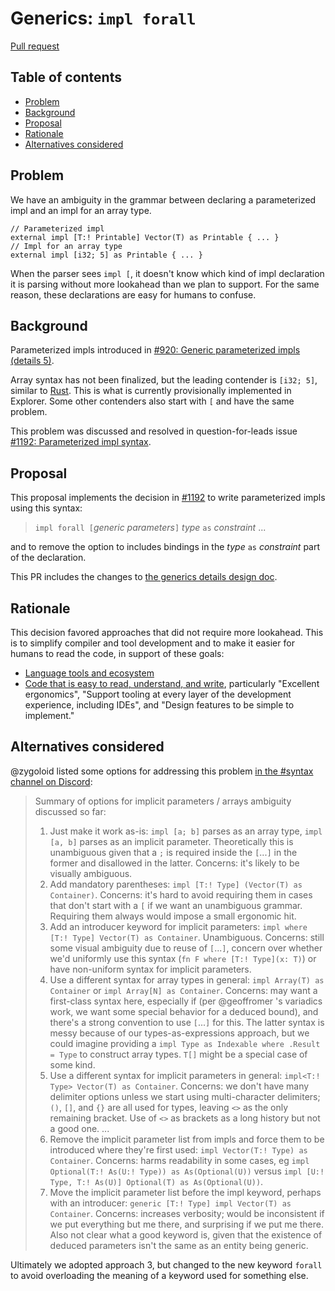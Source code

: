 # Generics: `impl forall`

<!--
Part of the Carbon Language project, under the Apache License v2.0 with LLVM
Exceptions. See /LICENSE for license information.
SPDX-License-Identifier: Apache-2.0 WITH LLVM-exception
-->

[Pull request](https://github.com/carbon-language/carbon-lang/pull/1327)

<!-- toc -->

## Table of contents

-   [Problem](#problem)
-   [Background](#background)
-   [Proposal](#proposal)
-   [Rationale](#rationale)
-   [Alternatives considered](#alternatives-considered)

<!-- tocstop -->

## Problem

We have an ambiguity in the grammar between declaring a parameterized impl and
an impl for an array type.

```
// Parameterized impl
external impl [T:! Printable] Vector(T) as Printable { ... }
// Impl for an array type
external impl [i32; 5] as Printable { ... }
```

When the parser sees `impl [`, it doesn't know which kind of impl declaration it
is parsing without more lookahead than we plan to support. For the same reason,
these declarations are easy for humans to confuse.

## Background

Parameterized impls introduced in
[#920: Generic parameterized impls (details 5)](https://github.com/carbon-language/carbon-lang/pull/920).

Array syntax has not been finalized, but the leading contender is `[i32; 5]`,
similar to
[Rust](https://doc.rust-lang.org/rust-by-example/primitives/array.html). This is
what is currently provisionally implemented in Explorer. Some other contenders
also start with `[` and have the same problem.

This problem was discussed and resolved in question-for-leads issue
[#1192: Parameterized impl syntax](https://github.com/carbon-language/carbon-lang/issues/1192).

## Proposal

This proposal implements the decision in
[#1192](https://github.com/carbon-language/carbon-lang/issues/1192) to write
parameterized impls using this syntax:

> `impl forall [`_generic parameters_`]` _type_ `as` _constraint_ ...

and to remove the option to includes bindings in the _type_ `as` _constraint_
part of the declaration.

This PR includes the changes to
[the generics details design doc](/docs/design/generics/details.md).

## Rationale

This decision favored approaches that did not require more lookahead. This is to
simplify compiler and tool development and to make it easier for humans to read
the code, in support of these goals:

-   [Language tools and ecosystem](/docs/project/goals.md#language-tools-and-ecosystem)
-   [Code that is easy to read, understand, and write](/docs/project/goals.md#code-that-is-easy-to-read-understand-and-write),
    particularly "Excellent ergonomics", "Support tooling at every layer of the
    development experience, including IDEs", and "Design features to be simple
    to implement."

## Alternatives considered

@zygoloid listed some options for addressing this problem
[in the #syntax channel on Discord](https://discord.com/channels/655572317891461132/709488742942900284/963191891334168628):

> Summary of options for implicit parameters / arrays ambiguity discussed so
> far:
>
> 1. Just make it work as-is: `impl [a; b]` parses as an array type,
>    `impl [a, b]` parses as an implicit parameter. Theoretically this is
>    unambiguous given that a `;` is required inside the `[`...`]` in the former
>    and disallowed in the latter. Concerns: it's likely to be visually
>    ambiguous.
> 2. Add mandatory parentheses: `impl [T:! Type] (Vector(T) as Container)`.
>    Concerns: it's hard to avoid requiring them in cases that don't start with
>    a `[` if we want an unambiguous grammar. Requiring them always would impose
>    a small ergonomic hit.
> 3. Add an introducer keyword for implicit parameters:
>    `impl where [T:! Type] Vector(T) as Container`. Unambiguous. Concerns:
>    still some visual ambiguity due to reuse of `[`...`]`, concern over whether
>    we'd uniformly use this syntax (`fn F where [T:! Type](x: T)`) or have
>    non-uniform syntax for implicit parameters.
> 4. Use a different syntax for array types in general:
>    `impl Array(T) as Container` or `impl Array[N] as Container`. Concerns: may
>    want a first-class syntax here, especially if (per @geoffromer 's variadics
>    work, we want some special behavior for a deduced bound), and there's a
>    strong convention to use `[`...`]` for this. The latter syntax is messy
>    because of our types-as-expressions approach, but we could imagine
>    providing a `impl Type as Indexable where .Result = Type` to construct
>    array types. `T[]` might be a special case of some kind.
> 5. Use a different syntax for implicit parameters in general:
>    `impl<T:! Type> Vector(T) as Container`. Concerns: we don't have many
>    delimiter options unless we start using multi-character delimiters; `()`,
>    `[]`, and `{}` are all used for types, leaving `<>` as the only remaining
>    bracket. Use of `<>` as brackets as a long history but not a good one. ...
> 6. Remove the implicit parameter list from impls and force them to be
>    introduced where they're first used: `impl Vector(T:! Type) as Container`.
>    Concerns: harms readability in some cases, eg
>    `impl Optional(T:! As(U:! Type)) as As(Optional(U))` versus
>    `impl [U:! Type, T:! As(U)] Optional(T) as As(Optional(U))`.
> 7. Move the implicit parameter list before the impl keyword, perhaps with an
>    introducer: `generic [T:! Type] impl Vector(T) as Container`. Concerns:
>    increases verbosity; would be inconsistent if we put everything but me
>    there, and surprising if we put me there. Also not clear what a good
>    keyword is, given that the existence of deduced parameters isn't the same
>    as an entity being generic.

Ultimately we adopted approach 3, but changed to the new keyword `forall` to
avoid overloading the meaning of a keyword used for something else.
